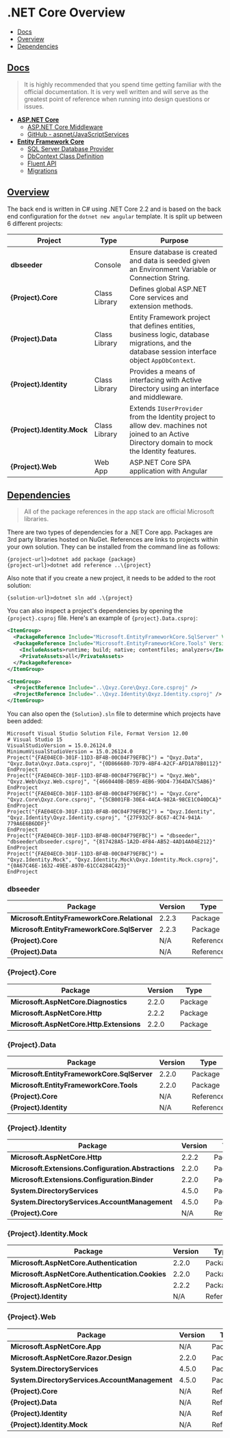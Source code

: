 # .NET Core Overview  

* [Docs](#docs)
* [Overview](#overview)
* [Dependencies](#dependencies)

## [Docs](#net-core-overview)  

> It is highly recommended that you spend time getting familiar with the official documentation. It is very well written and will serve as the greatest point of reference when running into design questions or issues.  

* [**ASP.NET Core**](https://docs.microsoft.com/en-us/aspnet/core/)
    * [ASP.NET Core Middleware](https://docs.microsoft.com/en-us/aspnet/core/fundamentals/middleware/?view=aspnetcore-2.2)
    * [GitHub - aspnet/JavaScriptServices](https://github.com/aspnet/JavaScriptServices)
* [**Entity Framework Core**](https://docs.microsoft.com/en-us/ef/core)
    * [SQL Server Database Provider](https://docs.microsoft.com/en-us/ef/core/providers/sql-server/)
    * [DbContext Class Definition](https://docs.microsoft.com/en-us/ef/core/api/microsoft.entityframeworkcore.dbcontext)
    * [Fluent API](https://docs.microsoft.com/en-us/ef/core/modeling/relationships#fluent-api)
    * [Migrations](https://docs.microsoft.com/en-us/ef/core/managing-schemas/migrations)  

## [Overview](#net-core-overview)  

The back end is written in C# using .NET Core 2.2 and is based on the back end configuration for the `dotnet new angular` template. It is split up between 6 different projects:  

Project | Type | Purpose
--------|------|--------
**dbseeder** | Console | Ensure database is created and data is seeded given an Environment Variable or Connection String.
**{Project}.Core** | Class Library | Defines global <span>ASP.NET</span> Core services and extension methods.
**{Project}.Data** | Class Library | Entity Framework project that defines entities, business logic, database migrations, and the database session interface object `AppDbContext`.
**{Project}.Identity** | Class Library | Provides a means of interfacing with Active Directory using an interface and middleware.
**{Project}.Identity.Mock** | Class Library | Extends `IUserProvider` from the Identity project to allow dev. machines not joined to an Active Directory domain to mock the Identity features.
**{Project}.Web** | Web App | <span>ASP.NET</span> Core SPA application with Angular  

## [Dependencies](#net-core-overview)  

> All of the package references in the app stack are official Microsoft libraries.  

There are two types of dependencies for a .NET Core app. Packages are 3rd party libraries hosted on NuGet. References are links to projects within your own solution. They can be installed from the command line as follows:  

```
{project-url}>dotnet add package {package}
{project-url}>dotnet add reference ..\{project}
```  

Also note that if you create a new project, it needs to be added to the root solution:  

```
{solution-url}>dotnet sln add .\{project}
```  

You can also inspect a project's dependencies by opening the `{project}.csproj` file. Here's an example of `{project}.Data.csproj`:  

```xml
<ItemGroup>
  <PackageReference Include="Microsoft.EntityFrameworkCore.SqlServer" Version="2.2.0" />
  <PackageReference Include="Microsoft.EntityFrameworkCore.Tools" Version="2.2.0">
    <IncludeAssets>runtime; build; native; contentfiles; analyzers</IncludeAssets>
    <PrivateAssets>all</PrivateAssets>
  </PackageReference>
</ItemGroup>

<ItemGroup>
  <ProjectReference Include="..\Qxyz.Core\Qxyz.Core.csproj" />
  <ProjectReference Include="..\Qxyz.Identity\Qxyz.Identity.csproj" />
</ItemGroup>
```  

You can also open the `{Solution}.sln` file to determine which projects have been added:  

```
Microsoft Visual Studio Solution File, Format Version 12.00
# Visual Studio 15
VisualStudioVersion = 15.0.26124.0
MinimumVisualStudioVersion = 15.0.26124.0
Project("{FAE04EC0-301F-11D3-BF4B-00C04F79EFBC}") = "Qxyz.Data", "Qxyz.Data\Qxyz.Data.csproj", "{0D866680-7D79-4BF4-A2CF-AFD1A78B0112}"
EndProject
Project("{FAE04EC0-301F-11D3-BF4B-00C04F79EFBC}") = "Qxyz.Web", "Qxyz.Web\Qxyz.Web.csproj", "{4660440B-DB59-4EB6-9DD4-7364DA7C5AB6}"
EndProject
Project("{FAE04EC0-301F-11D3-BF4B-00C04F79EFBC}") = "Qxyz.Core", "Qxyz.Core\Qxyz.Core.csproj", "{5CB001FB-30E4-44CA-982A-98CE1C040DCA}"
EndProject
Project("{FAE04EC0-301F-11D3-BF4B-00C04F79EFBC}") = "Qxyz.Identity", "Qxyz.Identity\Qxyz.Identity.csproj", "{27F932CF-BC67-4C74-941A-779A6E6B6DDF}"
EndProject
Project("{FAE04EC0-301F-11D3-BF4B-00C04F79EFBC}") = "dbseeder", "dbseeder\dbseeder.csproj", "{817428A5-1A2D-4F84-AB52-4AD14A04E212}"
EndProject
Project("{FAE04EC0-301F-11D3-BF4B-00C04F79EFBC}") = "Qxyz.Identity.Mock", "Qxyz.Identity.Mock\Qxyz.Identity.Mock.csproj", "{0A67C46E-1632-49EE-A970-61CC4284C423}"
EndProject
```  

### dbseeder  

Package | Version | Type
--------|---------|-----
**Microsoft.EntityFrameworkCore.Relational** | 2.2.3 | Package
**Microsoft.EntityFrameworkCore.SqlServer** | 2.2.3 | Package
**{Project}.Core** | N/A | Reference
**{Project}.Data** | N/A | Reference  

### {Project}.Core  

Package | Version | Type
--------|---------|-----
**Microsoft.AspNetCore.Diagnostics** | 2.2.0 | Package
**Microsoft.AspNetCore.Http** | 2.2.2 | Package
**Microsoft.AspNetCore.Http.Extensions** | 2.2.0 | Package  

### {Project}.Data  

Package | Version | Type
--------|---------|-----
**Microsoft.EntityFrameworkCore.SqlServer** | 2.2.0 | Package
**Microsoft.EntityFrameworkCore.Tools** | 2.2.0 | Package
**{Project}.Core** | N/A | Reference
**{Project}.Identity** | N/A | Reference  

### {Project}.Identity  

Package | Version | Type
--------|---------|-----
**Microsoft.AspNetCore.Http** | 2.2.2 | Package
**Microsoft.Extensions.Configuration.Abstractions** | 2.2.0 | Package
**Microsoft.Extensions.Configuration.Binder** | 2.2.0 | Package
**System.DirectoryServices** | 4.5.0 | Package
**System.DirectoryServices.AccountManagement** | 4.5.0 | Package
**{Project}.Core** | N/A | Reference  

### {Project}.Identity.Mock  

Package | Version | Type
--------|---------|-----
**Microsoft.AspNetCore.Authentication** | 2.2.0 | Package
**Microsoft.AspNetCore.Authentication.Cookies** | 2.2.0 | Package
**Microsoft.AspNetCore.Http** | 2.2.2 | Package
**{Project}.Identity** | N/A | Reference  

### {Project}.Web

Package | Version | Type
--------|---------|-----
**Microsoft.AspNetCore.App** | N/A | Package
**Microsoft.AspNetCore.Razor.Design** | 2.2.0 | Package
**System.DirectoryServices** | 4.5.0 | Package
**System.DirectoryServices.AccountManagement** | 4.5.0 | Package
**{Project}.Core** | N/A | Reference
**{Project}.Data** | N/A | Reference
**{Project}.Identity** | N/A | Reference
**{Project}.Identity.Mock** | N/A | Reference